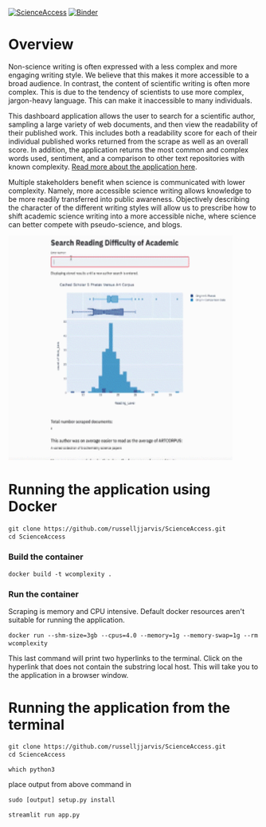 



[![ScienceAccess](https://circleci.com/gh/russelljjarvis/ScienceAccess.svg?style=svg)](https://app.circleci.com/pipelines/github/russelljjarvis/ScienceAccess/)
[![Binder](https://mybinder.org/badge_logo.svg)](https://mybinder.org/v2/gh/russelljjarvis/ScienceAccess/master)

# Overview 
Non-science writing is often expressed with a less complex and more engaging writing style. We believe that this makes it more accessible to a broad audience. In contrast, the content of scientific writing is often more complex. This is due to the tendency of scientists to use more complex, jargon-heavy language. This can make it inaccessible to many individuals. 

This dashboard application allows the user to search for a scientific author, sampling a large variety of web documents, and then view the readability of their published work. This includes both a readability score for each of their individual published works returned from the scrape as well as an overall score. In addition, the application returns the most common and complex words used, sentiment, and a comparison to other text repositories with known complexity. [Read more about the application here](https://github.com/russelljjarvis/ScienceAccess/blob/master/Documentation/paper.md).

Multiple stakeholders benefit when science is communicated with lower complexity. Namely, more accessible science writing allows knowledge to be more readily transferred into public awareness. Objectively describing the character of the different writing styles will allow us to prescribe how to shift academic science writing into a more accessible niche, where science can better compete with pseudo-science, and blogs.

<img src="app_works.gif" width="450" height="450"/>


# Running the application using Docker
```
git clone https://github.com/russelljjarvis/ScienceAccess.git
cd ScienceAccess

```
### Build the container

```
docker build -t wcomplexity .
```
### Run the container
Scraping is memory and CPU intensive. Default docker resources aren't suitable for running the application.
```
docker run --shm-size=3gb --cpus=4.0 --memory=1g --memory-swap=1g --rm wcomplexity
```
This last command will print two hyperlinks to the terminal. Click on the hyperlink that does not contain the substring local host. This will take you to the application in a browser window.



# Running the application from the terminal
```
git clone https://github.com/russelljjarvis/ScienceAccess.git
cd ScienceAccess

```
```
which python3
```
place output from above command in
```
sudo [output] setup.py install
```

```
streamlit run app.py
```
